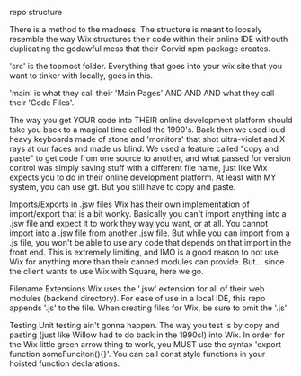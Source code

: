 repo structure

There is a method to the madness. The structure is meant to loosely resemble the
way Wix structures their code within their online IDE withouth duplicating the 
godawful mess that their Corvid npm package creates.

'src' is the topmost folder. Everything that goes into your wix site that you want to tinker with
locally, goes in this. 

'main' is what they call their 'Main Pages' AND AND AND what they call their 'Code Files'.

The way you get YOUR code into THEIR online development platform should take you back to a magical time
called the 1990's. Back then we used loud heavy keyboards made of stone and 'monitors' that shot ultra-violet and 
X-rays at our faces and made us blind. We used a feature called "copy and paste" to get code from one 
source to another, and what passed for version control was simply saving stuff with a different file
name, just like Wix expects you to do in their online development platform. At least with MY system, you 
can use git. But you still have to copy and paste.

Imports/Exports in .jsw files
Wix has their own implementation of import/export that is a bit wonky. Basically you can't import anything into a 
.jsw file and expect it to work they way you want, or at all. You cannot import into a .jsw file from another .jsw file. But
while you can import from a .js file, you won't be able to use any code that depends on that import in the front
end. This is extremely limiting, and IMO is a good reason to not use Wix for anything more than their canned modules
can provide. But... since the client wants to use Wix with Square, here we go.


Filename Extensions
Wix uses the '.jsw' extension for all of their web modules (backend directory). For ease of use in a local IDE, this repo appends '.js' to the file. When creating
files for Wix, be sure to omit the '.js'


Testing
Unit testing ain't gonna happen. The way you test is by copy and pasting (just like Willow had to do back in the 1990s!) into Wix.
In order for the Wix little green arrow thing to work, you MUST use the syntax 'export function someFunciton(){}'. You can call
const style functions in your hoisted function declarations.

